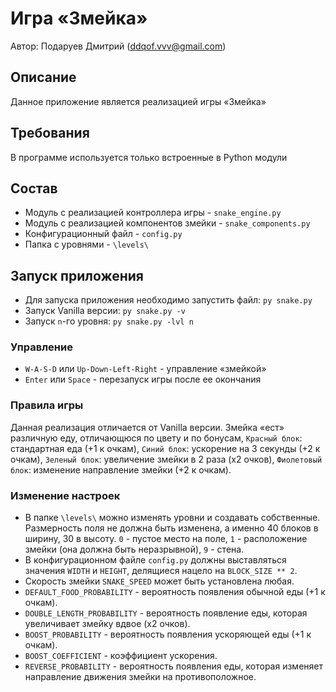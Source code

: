 # Игра «Змейка»

Автор: Подаруев Дмитрий (ddqof.vvv@gmail.com)

## Описание
Данное приложение является реализацией игры «Змейка»

## Требования
В программе используется только встроенные в Python модули

## Состав
* Модуль с реализацией контроллера игры - `snake_engine.py`
* Модуль с реализацией компонентов змейки - `snake_components.py`
* Конфигурационный файл - `config.py`
* Папка с уровнями - `\levels\`

## Запуск приложения
* Для запуска приложения необходимо запустить файл: `py snake.py`
* Запуск Vanilla версии: `py snake.py -v`
* Запуск `n`-го уровня: `py snake.py -lvl n`

### Управление
* `W-A-S-D` или `Up-Down-Left-Right` - управление «змейкой»
* `Enter` или `Space` - перезапуск игры после ее окончания

### Правила игры
Данная реализация отличается от Vanilla версии. Змейка «ест» различную еду, отличающюся по цвету и по бонусам, `Красный блок`: стандартная еда (+1 к очкам), `Синий блок`: ускорение на 3 секунды (+2 к очкам), `Зеленый блок`: увеличение змейки в 2 раза (x2 очков), `Фиолетовый блок`: изменение направление змейки (+2 к очкам).    

### Изменение настроек
* В папке `\levels\` можно изменять уровни и создавать собственные. Размерность поля не должна быть изменена, а именно 40 блоков в ширину, 30 в высоту. `0` - пустое место на поле, `1` - расположение змейки (она должна быть неразрывной), `9` - стена.
* В конфигурационном файле `config.py` должны выставляться значения `WIDTH` и `HEIGHT`, делящиеся нацело на `BLOCK_SIZE ** 2`.
* Скорость змейки `SNAKE_SPEED` может быть установлена любая.
* `DEFAULT_FOOD_PROBABILITY` - вероятность появления обычной еды (+1 к очкам).
* `DOUBLE_LENGTH_PROBABILITY` - вероятность появление еды, которая увеличивает змейку вдвое (x2 очков).
* `BOOST_PROBABILITY` - вероятность появления ускоряющей еды (+1 к очкам).
* `BOOST_COEFFICIENT` - коэффициент ускорения.
* `REVERSE_PROBABILITY` - вероятность появления еды, которая изменяет направление движения змейки на противоположное.